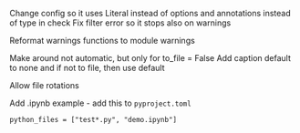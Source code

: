 Change config so it uses Literal instead of options and annotations instead of type in check
Fix filter error so it stops also on warnings

Reformat warnings functions to module warnings

Make around not automatic, but only for to_file = False
Add caption default to none and if not to file, then use default

Allow file rotations

Add .ipynb example - add this to `pyproject.toml`
    
    python_files = ["test*.py", "demo.ipynb"]
